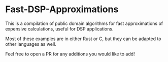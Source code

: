 # Fast-DSP-Approximations

This is a compilation of public domain algorithms for fast approximations of expensive calculations, useful for DSP applications.

Most of these examples are in either Rust or C, but they can be adapted to other languages as well.

Feel free to open a PR for any additions you would like to add!
